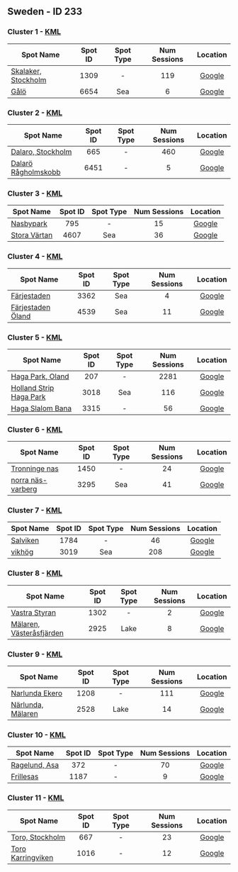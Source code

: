 ## Sweden - ID 233

### Cluster 1 - [KML](1.kml)

| Spot Name | Spot ID | Spot Type | Num Sessions | Location |
| --------- | :-----: | :-------: | :----------: | :------: |
| [Skalaker, Stockholm](https://www.gps-speedsurfing.com/mygps.aspx?mnu=spotsearch&val=1309.md) | 1309 | - | 119| [Google](https://www.google.com/maps/search/?api=1&query=59.10020201,18.32984599)
| [Gålö](https://www.gps-speedsurfing.com/mygps.aspx?mnu=spotsearch&val=6654.md) | 6654 | Sea | 6| [Google](https://www.google.com/maps/search/?api=1&query=59.0996729,18.33017764)

### Cluster 2 - [KML](2.kml)

| Spot Name | Spot ID | Spot Type | Num Sessions | Location |
| --------- | :-----: | :-------: | :----------: | :------: |
| [Dalaro, Stockholm](https://www.gps-speedsurfing.com/mygps.aspx?mnu=spotsearch&val=665.md) | 665 | - | 460| [Google](https://www.google.com/maps/search/?api=1&query=59.13068615,18.39143983)
| [Dalarö Rågholmskobb](https://www.gps-speedsurfing.com/mygps.aspx?mnu=spotsearch&val=6451.md) | 6451 | - | 5| [Google](https://www.google.com/maps/search/?api=1&query=59.1325296,18.39298132)

### Cluster 3 - [KML](3.kml)

| Spot Name | Spot ID | Spot Type | Num Sessions | Location |
| --------- | :-----: | :-------: | :----------: | :------: |
| [Nasbypark](https://www.gps-speedsurfing.com/mygps.aspx?mnu=spotsearch&val=795.md) | 795 | - | 15| [Google](https://www.google.com/maps/search/?api=1&query=59.42350245,18.1300342)
| [Stora Värtan](https://www.gps-speedsurfing.com/mygps.aspx?mnu=spotsearch&val=4607.md) | 4607 | Sea | 36| [Google](https://www.google.com/maps/search/?api=1&query=59.42672691,18.12640492)

### Cluster 4 - [KML](4.kml)

| Spot Name | Spot ID | Spot Type | Num Sessions | Location |
| --------- | :-----: | :-------: | :----------: | :------: |
| [Färjestaden](https://www.gps-speedsurfing.com/mygps.aspx?mnu=spotsearch&val=3362.md) | 3362 | Sea | 4| [Google](https://www.google.com/maps/search/?api=1&query=56.658155,16.46429333)
| [Färjestaden Öland](https://www.gps-speedsurfing.com/mygps.aspx?mnu=spotsearch&val=4539.md) | 4539 | Sea | 11| [Google](https://www.google.com/maps/search/?api=1&query=56.6584975,16.46106167)

### Cluster 5 - [KML](5.kml)

| Spot Name | Spot ID | Spot Type | Num Sessions | Location |
| --------- | :-----: | :-------: | :----------: | :------: |
| [Haga Park, Oland](https://www.gps-speedsurfing.com/mygps.aspx?mnu=spotsearch&val=207.md) | 207 | - | 2281| [Google](https://www.google.com/maps/search/?api=1&query=56.58926907,16.40483111)
| [Holland Strip Haga Park](https://www.gps-speedsurfing.com/mygps.aspx?mnu=spotsearch&val=3018.md) | 3018 | Sea | 116| [Google](https://www.google.com/maps/search/?api=1&query=56.59007325,16.3966892)
| [Haga Slalom Bana](https://www.gps-speedsurfing.com/mygps.aspx?mnu=spotsearch&val=3315.md) | 3315 | - | 56| [Google](https://www.google.com/maps/search/?api=1&query=56.58661753,16.39464799)

### Cluster 6 - [KML](6.kml)

| Spot Name | Spot ID | Spot Type | Num Sessions | Location |
| --------- | :-----: | :-------: | :----------: | :------: |
| [Tronninge nas](https://www.gps-speedsurfing.com/mygps.aspx?mnu=spotsearch&val=1450.md) | 1450 | - | 24| [Google](https://www.google.com/maps/search/?api=1&query=57.13421,12.21019583)
| [norra näs-varberg](https://www.gps-speedsurfing.com/mygps.aspx?mnu=spotsearch&val=3295.md) | 3295 | Sea | 41| [Google](https://www.google.com/maps/search/?api=1&query=57.13543787,12.21088239)

### Cluster 7 - [KML](7.kml)

| Spot Name | Spot ID | Spot Type | Num Sessions | Location |
| --------- | :-----: | :-------: | :----------: | :------: |
| [Salviken](https://www.gps-speedsurfing.com/mygps.aspx?mnu=spotsearch&val=1784.md) | 1784 | - | 46| [Google](https://www.google.com/maps/search/?api=1&query=55.7386762,12.95644092)
| [vikhög](https://www.gps-speedsurfing.com/mygps.aspx?mnu=spotsearch&val=3019.md) | 3019 | Sea | 208| [Google](https://www.google.com/maps/search/?api=1&query=55.7370262,12.95264792)

### Cluster 8 - [KML](8.kml)

| Spot Name | Spot ID | Spot Type | Num Sessions | Location |
| --------- | :-----: | :-------: | :----------: | :------: |
| [Vastra Styran](https://www.gps-speedsurfing.com/mygps.aspx?mnu=spotsearch&val=1302.md) | 1302 | - | 2| [Google](https://www.google.com/maps/search/?api=1&query=59.590935,16.5779676)
| [Mälaren, Västeråsfjärden](https://www.gps-speedsurfing.com/mygps.aspx?mnu=spotsearch&val=2925.md) | 2925 | Lake | 8| [Google](https://www.google.com/maps/search/?api=1&query=59.59504512,16.58049903)

### Cluster 9 - [KML](9.kml)

| Spot Name | Spot ID | Spot Type | Num Sessions | Location |
| --------- | :-----: | :-------: | :----------: | :------: |
| [Narlunda Ekero](https://www.gps-speedsurfing.com/mygps.aspx?mnu=spotsearch&val=1208.md) | 1208 | - | 111| [Google](https://www.google.com/maps/search/?api=1&query=59.29723143,17.78212045)
| [Närlunda, Mälaren](https://www.gps-speedsurfing.com/mygps.aspx?mnu=spotsearch&val=2528.md) | 2528 | Lake | 14| [Google](https://www.google.com/maps/search/?api=1&query=59.29592769,17.78134347)

### Cluster 10 - [KML](10.kml)

| Spot Name | Spot ID | Spot Type | Num Sessions | Location |
| --------- | :-----: | :-------: | :----------: | :------: |
| [Ragelund, Asa](https://www.gps-speedsurfing.com/mygps.aspx?mnu=spotsearch&val=372.md) | 372 | - | 70| [Google](https://www.google.com/maps/search/?api=1&query=57.31464415,12.14249505)
| [Frillesas](https://www.gps-speedsurfing.com/mygps.aspx?mnu=spotsearch&val=1187.md) | 1187 | - | 9| [Google](https://www.google.com/maps/search/?api=1&query=57.31756127,12.14243961)

### Cluster 11 - [KML](11.kml)

| Spot Name | Spot ID | Spot Type | Num Sessions | Location |
| --------- | :-----: | :-------: | :----------: | :------: |
| [Toro, Stockholm](https://www.gps-speedsurfing.com/mygps.aspx?mnu=spotsearch&val=667.md) | 667 | - | 23| [Google](https://www.google.com/maps/search/?api=1&query=58.79903421,17.79069746)
| [Toro Karringviken](https://www.gps-speedsurfing.com/mygps.aspx?mnu=spotsearch&val=1016.md) | 1016 | - | 12| [Google](https://www.google.com/maps/search/?api=1&query=58.80722768,17.78953696)

